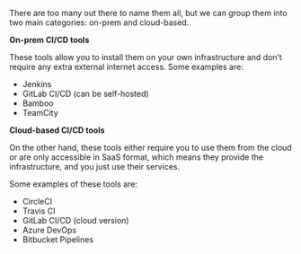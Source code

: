 There are too many out there to name them all, but we can group them into two main categories: on-prem and cloud-based.

**On-prem CI/CD tools**

These tools allow you to install them on your own infrastructure and don’t require any extra external internet access. Some examples are:

- Jenkins
- GitLab CI/CD (can be self-hosted)
- Bamboo
- TeamCity

**Cloud-based CI/CD tools**

On the other hand, these tools either require you to use them from the cloud or are only accessible in SaaS format, which means they provide the infrastructure, and you just use their services.

Some examples of these tools are:
- CircleCI
- Travis CI
- GitLab CI/CD (cloud version)
- Azure DevOps
- Bitbucket Pipelines
